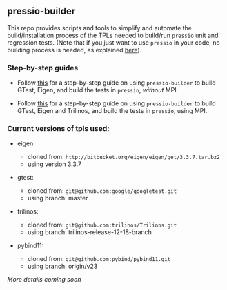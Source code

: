 
## pressio-builder

This repo provides scripts and tools to simplify and automate the build/installation process of the TPLs needed to build/run `pressio` unit and regression tests. (Note that if you just want to use `pressio` in your code, no building process is needed, as explained [here](https://github.com/Pressio/pressio)).

### Step-by-step guides
- Follow [this](https://github.com/Pressio/pressio-builder/wiki/Step-by-step-on-using-pressio-builder-to-build-GTest,-Eigen-and-pressio-(tests-and-unit-tests)---no-MPI) for a step-by-step guide on using `pressio-builder` to build GTest, Eigen, and build the tests in `pressio`, *without* MPI.

- Follow [this](https://github.com/Pressio/pressio-builder/wiki/Step-by-step-on-using-pressio-builder-to-build-GTest,-Eigen,-Trilinos-and-pressio-(tests-and-unit-tests)-with-MPI-enabled) for a step-by-step guide on using `pressio-builder` to build GTest, Eigen and Trilinos, and build the tests in `pressio`, using MPI.

<!--
### Building TPLs
To build the TPLs, do the following:
- cd into ./tpls
- bash ./main_tpls.sh -h
and follow the directions. -->

<!--
### Building `pressio`
After you are done with TPLs, you can configure/build/install `pressio` by doing:
- cd into ./pressio
- bash ./main_pressio.sh -h
and follow the directions.
-->

### Current versions of tpls used:
* eigen:
  - cloned from: `http://bitbucket.org/eigen/eigen/get/3.3.7.tar.bz2`
  - using version 3.3.7

* gtest:
  - cloned from: `git@github.com:google/googletest.git`
  - using branch: master

* trilinos:
  - cloned from: `git@github.com:trilinos/Trilinos.git`
  - using branch: trilinos-release-12-18-branch

* pybind11:
  - cloned from: `git@github.com:pybind/pybind11.git`
  - using branch: origin/v23



*More details coming soon*
